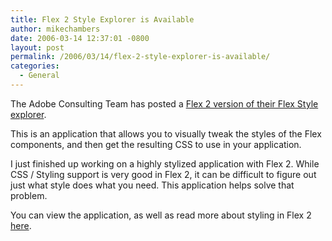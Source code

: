```yaml
---
title: Flex 2 Style Explorer is Available
author: mikechambers
date: 2006-03-14 12:37:01 -0800
layout: post
permalink: /2006/03/14/flex-2-style-explorer-is-available/
categories:
  - General
---
```



The Adobe Consulting Team has posted a [Flex 2 version of their Flex Style explorer][1].

This is an application that allows you to visually tweak the styles of the Flex components, and then get the resulting CSS to use in your application.

I just finished up working on a highly stylized application with Flex 2. While CSS / Styling support is very good in Flex 2, it can be difficult to figure out just what style does what you need. This application helps solve that problem.

You can view the application, as well as read more about styling in Flex 2 [here][1].

 [1]: http://weblogs.macromedia.com/mc/archives/2006/03/flex_2_style_ex.cfm